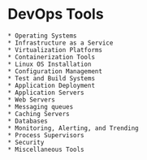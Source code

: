 # DevOps Tools

    * Operating Systems
    * Infrastructure as a Service
    * Virtualization Platforms
    * Containerization Tools
    * Linux OS Installation
    * Configuration Management
    * Test and Build Systems
    * Application Deployment
    * Application Servers
    * Web Servers
    * Messaging queues
    * Caching Servers
    * Databases
    * Monitoring, Alerting, and Trending
    * Process Supervisors
    * Security
    * Miscellaneous Tools